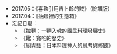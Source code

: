 * 2017.05：《喜歡引用吉卜齡的賊》（臉譜版）
* 2017.04：《抽屜裡的生態箱》
* 忘記日期：
	* 《拉麵：一麵入魂的國民料理發展史》
	* 《饞：貪吃的歷史》
	* 《廚與藝：日本料理神人的思考與修鍊》
